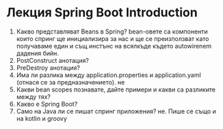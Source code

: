 # Лекция Spring Boot Introduction

1. Какво представляват Beans в Spring?
bean-овете са компоненти които спринг ще инициализира за нас и ще се преизползват като получаваме един и същ инстънс на всялкъде където autowirenem дадения бийн. 
2. PostConstruct анотация?
3. PreDestroy анотация?
4. Има ли разлика между application.properties и application.yaml (отнася се за предназначението).
не
5. Какви bean scopes познавате, дайте примери и какви са разликите между тях?
6. Какво е Spring Boot?
7. Само на Java ли се пишат спринг приложения?
не. Пише се също и на kotlin и groovy
